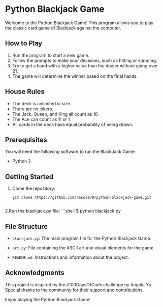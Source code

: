 # Python Blackjack Game

Welcome to the Python Blackjack Game! This program allows you to play the classic card game of Blackjack against the computer.

## How to Play

1. Run the program to start a new game.
2. Follow the prompts to make your decisions, such as hitting or standing.
3. Try to get a hand with a higher value than the dealer without going over 21.
4. The game will determine the winner based on the final hands.

## House Rules

- The deck is unlimited in size.
- There are no jokers.
- The Jack, Queen, and King all count as 10.
- The Ace can count as 11 or 1.
- All cards in the deck have equal probability of being drawn.

##  Prerequisites
You will need the following software to run the BlackJack Game:

- Python 3

## Getting Started

1. Clone the repository:
   ```shell
   git clone https://github.com/resole79/python-blackjack-game.git


2.Run the blackjack.py file:
    ```shell
    $ python blackjack.py

## File Structure

- `blackjack.py`: The main program file for the Python Blackjack Game.

- `art.py`: File containing the ASCII art and visual elements for the game.

- `README.md`: Instructions and information about the project.

## Acknowledgments

This project is inspired by the #100DaysOfCode challenge by Angela Yu. Special thanks to the community for their support and contributions.

Enjoy playing the Python Blackjack Game!




